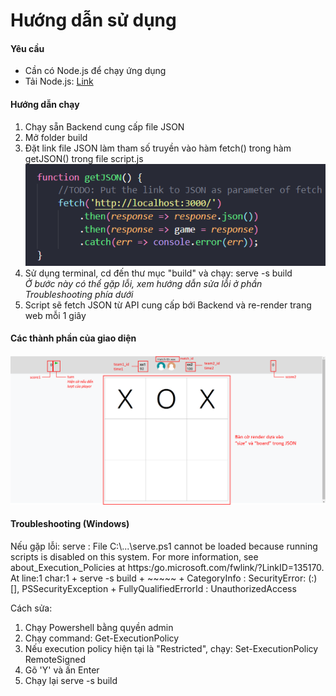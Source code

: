 # Hướng dẫn sử dụng
<h4>Yêu cầu</h4>
<ul>
<li>Cần có Node.js để chạy ứng dụng</li>
<li>Tải Node.js: <a href="https://nodejs.org/en/download">Link</a></li>
</ul>

<h4>Hướng dẫn chạy</h4>
<ol>
<li>Chạy sẵn Backend cung cấp file JSON</li>
<li>Mở folder build</li>
<li>Đặt link file JSON làm tham số truyền vào hàm fetch() trong hàm getJSON() trong file script.js</li>
<img src="resources/jsonguide.png"></img>
<li>Sử dụng terminal, cd đến thư mục "build" và chạy: serve -s build<br>
<i>Ở bước này có thể gặp lỗi, xem hướng dẫn sửa lỗi ở phần Troubleshooting phía dưới</i></li>
<li>Script sẽ fetch JSON từ API cung cấp bới Backend và re-render trang web mỗi 1 giây</li>
</ol>

<h4>Các thành phần của giao diện</h4>
<img src="resources/guide.png"></img>

<h4>Troubleshooting (Windows)</h4>
<p>Nếu gặp lỗi: serve : File C:\...\serve.ps1 cannot be loaded because running scripts is disabled on this system. For more 
information, see about_Execution_Policies at https:/go.microsoft.com/fwlink/?LinkID=135170.
At line:1 char:1
+ serve -s build
+ ~~~~~
    + CategoryInfo          : SecurityError: (:) [], PSSecurityException
    + FullyQualifiedErrorId : UnauthorizedAccess</p>
<span>Cách sửa:</span>
<ol>
<li>Chạy Powershell bằng quyền admin</li>
<li>Chạy command: Get-ExecutionPolicy</li>
<li>Nếu execution policy hiện tại là "Restricted", chạy: Set-ExecutionPolicy RemoteSigned</li>
<li>Gõ 'Y' và ấn Enter</li>
<li>Chạy lại serve -s build</li>
</ol>

